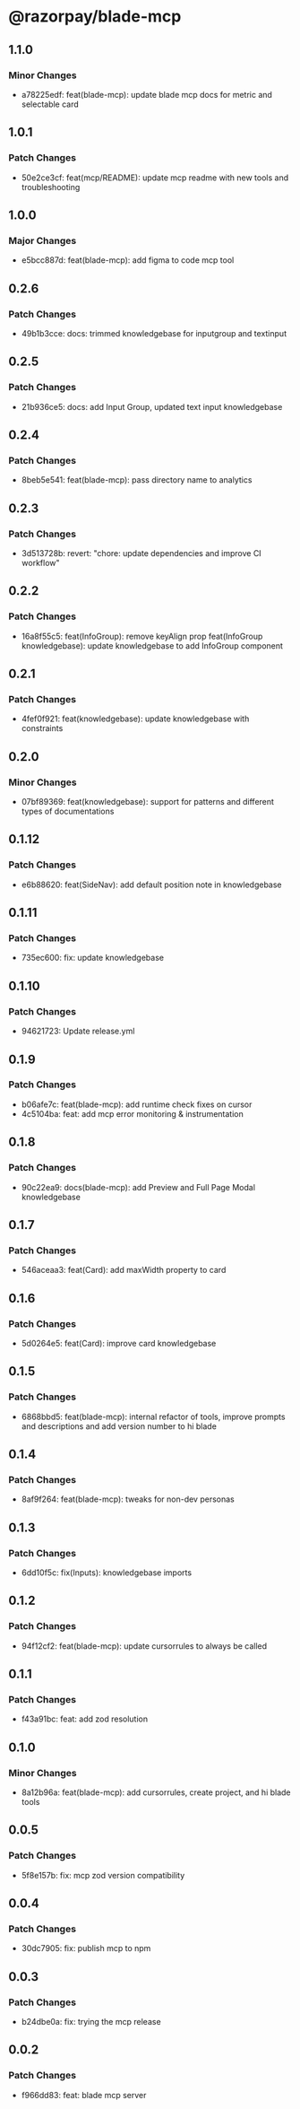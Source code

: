 # @razorpay/blade-mcp

## 1.1.0

### Minor Changes

- a78225edf: feat(blade-mcp): update blade mcp docs for metric and selectable card

## 1.0.1

### Patch Changes

- 50e2ce3cf: feat(mcp/README): update mcp readme with new tools and troubleshooting

## 1.0.0

### Major Changes

- e5bcc887d: feat(blade-mcp): add figma to code mcp tool

## 0.2.6

### Patch Changes

- 49b1b3cce: docs: trimmed knowledgebase for inputgroup and textinput

## 0.2.5

### Patch Changes

- 21b936ce5: docs: add Input Group, updated text input knowledgebase

## 0.2.4

### Patch Changes

- 8beb5e541: feat(blade-mcp): pass directory name to analytics

## 0.2.3

### Patch Changes

- 3d513728b: revert: "chore: update dependencies and improve CI workflow"

## 0.2.2

### Patch Changes

- 16a8f55c5: feat(InfoGroup): remove keyAlign prop
  feat(InfoGroup knowledgebase): update knowledgebase to add InfoGroup component

## 0.2.1

### Patch Changes

- 4fef0f921: feat(knowledgebase): update knowledgebase with constraints

## 0.2.0

### Minor Changes

- 07bf89369: feat(knowledgebase): support for patterns and different types of documentations

## 0.1.12

### Patch Changes

- e6b88620: feat(SideNav): add default position note in knowledgebase

## 0.1.11

### Patch Changes

- 735ec600: fix: update knowledgebase

## 0.1.10

### Patch Changes

- 94621723: Update release.yml

## 0.1.9

### Patch Changes

- b06afe7c: feat(blade-mcp): add runtime check fixes on cursor
- 4c5104ba: feat: add mcp error monitoring & instrumentation

## 0.1.8

### Patch Changes

- 90c22ea9: docs(blade-mcp): add Preview and Full Page Modal knowledgebase

## 0.1.7

### Patch Changes

- 546aceaa3: feat(Card): add maxWidth property to card

## 0.1.6

### Patch Changes

- 5d0264e5: feat(Card): improve card knowledgebase

## 0.1.5

### Patch Changes

- 6868bbd5: feat(blade-mcp): internal refactor of tools, improve prompts and descriptions and add version number to hi blade

## 0.1.4

### Patch Changes

- 8af9f264: feat(blade-mcp): tweaks for non-dev personas

## 0.1.3

### Patch Changes

- 6dd10f5c: fix(Inputs): knowledgebase imports

## 0.1.2

### Patch Changes

- 94f12cf2: feat(blade-mcp): update cursorrules to always be called

## 0.1.1

### Patch Changes

- f43a91bc: feat: add zod resolution

## 0.1.0

### Minor Changes

- 8a12b96a: feat(blade-mcp): add cursorrules, create project, and hi blade tools

## 0.0.5

### Patch Changes

- 5f8e157b: fix: mcp zod version compatibility

## 0.0.4

### Patch Changes

- 30dc7905: fix: publish mcp to npm

## 0.0.3

### Patch Changes

- b24dbe0a: fix: trying the mcp release

## 0.0.2

### Patch Changes

- f966dd83: feat: blade mcp server
